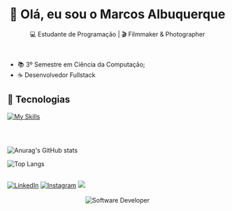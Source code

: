 
<h1 align="center">👋 Olá, eu sou o Marcos Albuquerque</h1>

<p align="center">
  💻 Estudante de Programação | 🎬 Filmmaker & Photographer
</p><br>

- 📚 3º Semestre em Ciência da Computação;
- ☕ Desenvolvedor Fullstack

## 🚀 Tecnologias
[![My Skills](https://skillicons.dev/icons?i=java,c,swift,python,html,css,javascript,figma,spring,ps,pr,ae)](https://skillicons.dev)<br>

##
<br>

![Anurag's GitHub stats](https://github-readme-stats.vercel.app/api?username=marcosalbuquerque&show_icons=true&theme=radical)

![Top Langs](https://github-readme-stats.vercel.app/api/top-langs/?username=marcosalbuquerque&layout=compact&theme=radical)

##
<div> 
<a href="https://linkedin.com/in/marcosalbuquerque-dev" target="_blank"><img src="https://img.shields.io/badge/LinkedIn-0077B5?style=for-the-badge&logo=linkedin&logoColor=white" alt="LinkedIn"></a>
<a href="https://www.instagram.com/g.marcolas_/" target="_blank">  <img src="https://img.shields.io/badge/Instagram-E4405F?style=for-the-badge&logo=instagram&logoColor=white" alt="Instagram"></a>
<a href = "mailto:marcosg.as2232@gmail.com"><img src="https://img.shields.io/badge/-Gmail-%23333?style=for-the-badge&logo=gmail&logoColor=white" target="_blank"></a>
</div><br>


<div align="center">
  <img src="https://user-images.githubusercontent.com/74038190/225813708-98b745f2-7d22-48cf-9150-083f1b00d6c9.gif" alt="Software Developer">
</div>
